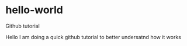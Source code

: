 # hello-world
Github tutorial 

Hello
I am doing a quick github tutorial to better undersatnd how it works
